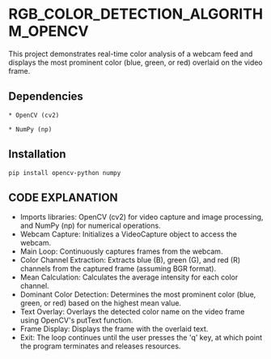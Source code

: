 
# RGB_COLOR_DETECTION_ALGORITHM_OPENCV

This project demonstrates real-time color analysis of a webcam feed and displays the most prominent color (blue, green, or red) overlaid on the video frame.


## Dependencies

    * OpenCV (cv2)
    
    * NumPy (np)
## Installation

    pip install opencv-python numpy

## CODE EXPLANATION

* Imports libraries: OpenCV (cv2) for video capture and image processing, and NumPy (np) for numerical operations.
* Webcam Capture: Initializes a VideoCapture object to access the webcam.
* Main Loop: Continuously captures frames from the webcam.
* Color Channel Extraction: Extracts blue (B), green (G), and red (R) channels from the captured frame (assuming BGR format).
* Mean Calculation: Calculates the average intensity for each color channel.
* Dominant Color Detection: Determines the most prominent color (blue, green, or red) based on the highest mean value.
* Text Overlay: Overlays the detected color name on the video frame using OpenCV's putText function.
* Frame Display: Displays the frame with the overlaid text.
* Exit: The loop continues until the user presses the 'q' key, at which point the program terminates and releases resources.
